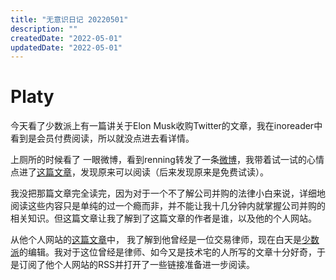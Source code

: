 ```yaml
---
title: "无意识日记 20220501"
description: ""
createdDate: "2022-05-01"
updatedDate: "2022-05-01"
---
```


# Platy

今天看了少数派上有一篇讲关于Elon Musk收购Twitter的文章，我在inoreader中看到是会员付费阅读，所以就没点进去看详情。

上厕所的时候看了 一眼微博，看到renning转发了一条[微博](https://weibo.com/1691268187/LqYYFBfdv)，我带着试一试的心情点进了[这篇文章](http://t.cn/A6XwEQIF)，发现原来可以阅读（后来发现原来是免费试读）。

我没把那篇文章完全读完，因为对于一个不了解公司并购的法律小白来说，详细地阅读这些内容只是单纯的过一个瘾而非，并不能让我十几分钟内就掌握公司并购的相关知识。但这篇文章让我了解到了这篇文章的作者是谁，以及他的个人网站。

从他个人网站的[这篇文章](https://type.cyhsu.xyz/2021/07/postmortem-on-a-jobby-job/)中， 我了解到他曾经是一位交易律师，现在白天是[少数派](https://www.sspai.com)的编辑。我对于这位曾经是律师、如今又是技术宅的人所写的文章十分好奇，于是订阅了他个人网站的RSS并打开了一些链接准备进一步阅读。